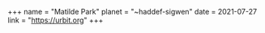 +++
name = "Matilde Park"
planet = "~haddef-sigwen"
date = 2021-07-27
link = "https://urbit.org"
+++
